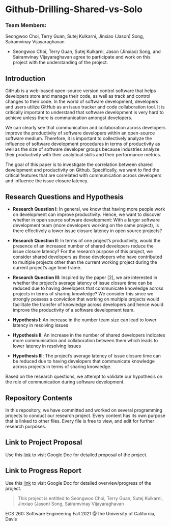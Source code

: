 # Github-Drilling-Shared-vs-Solo
### Team Members: 
Seongwoo Choi, Terry Guan, Sutej Kulkarni, Jinxiao (Jason) Song, Sairamvinay Vijayaraghavan

- Seongwoo Choi, Terry Guan, Sutej Kulkarni, Jason (Jinxiao) Song, and Sairamvinay Vijayaraghavan agree to participate and work on this project with the understanding of the project.

## Introduction
GitHub is a web-based open-source version control software that helps developers store and manage their code, as well as track and control changes to their code. In the world of software development, developers and users utilize GitHub as an issue tracker and code collaboration tool. It is critically important to understand that software development is very hard to achieve unless there is communication amongst developers. 

We can clearly see that communication and collaboration across developers improve the productivity of software developers within an open-source software medium. Therefore, it is important to collectively analyze the influence of software development procedures in terms of productivity as well as the size of software developer groups because industries analyze their productivity with their analytical skills and their performance metrics.

The goal of this paper is to investigate the correlation between shared development and productivity on Github. Specifically, we want to find the critical features that are correlated with communication across developers and influence the issue closure latency.


## Research Questions and Hypothesis
- **Research Question I**: In general, we know that having more people work on development can improve productivity. Hence, we want to discover whether in open source software development: With a larger software development team (more developers working on the same project), is there effectively a lower issue closure latency in open source projects? 

- **Research Question II**: In terms of one project’s productivity, would the presence of an increased number of shared developers reduce the issue closure latency? For the research purpose of this project, we consider shared developers as those developers who have contributed to multiple projects other than the current working project during the current project’s age time frame. 

- **Research Question III**: Inspired by the paper [2], we are interested in whether the project’s average latency of issue closure time can be reduced due to having developers that communicate knowledge across projects in terms of sharing knowledge?   We consider this since we strongly possess a conviction that working on multiple projects would facilitate the transfer of knowledge across developers and hence would improve the productivity of a software development team.

- **Hypothesis I**: An increase in the number team size can lead to lower latency in resolving issues

- **Hypothesis II**: An increase in the number of shared developers indicates more communication and collaboration between them which leads to lower latency in resolving issues

- **Hypothesis III**: The project’s average latency of issue closure time can be reduced due to having developers that communicate knowledge across projects in terms of sharing knowledge.

Based on the research questions, we attempt to validate our hypothesis on the role of communication during software development. 

## Repository Contents
In this repository, we have committed and worked on several programming projects to conduct our research project. 
Every content has its own purpose that is linked to other files. Every file is free to view, and edit for further research purposes. 

## Link to Project Proposal
Use this [link](https://docs.google.com/document/d/1rW-i0BhQkm2TUJ87Rs1wZ_mWxzvZEWk6vASmrXw_kJM/edit?usp=sharing) to visit Google Doc for detailed proposal of the project. 


## Link to Progress Report
Use this [link](https://docs.google.com/document/d/1SnCGZZId4t1AHfkppjk1gO1tNbS_FJuzwy9lyC_tc_Y/edit?usp=sharing) to visit Google Doc for detailed overview/progress of the project. 

> This project is entitled to Seongwoo Choi, Terry Guan, Sutej Kulkarni, Jinxiao (Jason) Song, Sairamvinay Vijayaraghavan

ECS 260: Software Engineering Fall 2021  @The University of California, Davis
